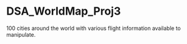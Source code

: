 # DSA_WorldMap_Proj3
100 cities around the world with various flight information available to manipulate.
